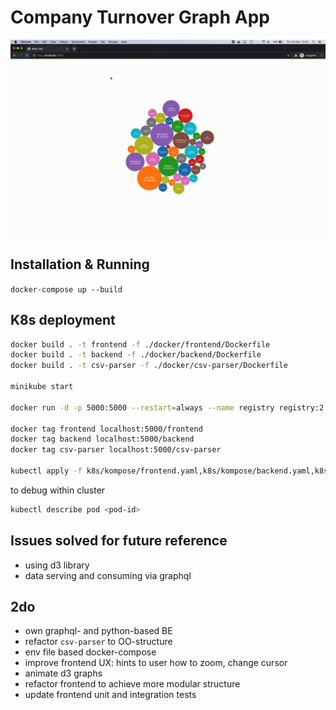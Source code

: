 # Company Turnover Graph App

![screencast](./assets/screencast.gif)

## Installation & Running

`docker-compose up --build`

## K8s deployment

```bash
docker build . -t frontend -f ./docker/frontend/Dockerfile
docker build . -t backend -f ./docker/backend/Dockerfile
docker build . -t csv-parser -f ./docker/csv-parser/Dockerfile

minikube start

docker run -d -p 5000:5000 --restart=always --name registry registry:2

docker tag frontend localhost:5000/frontend
docker tag backend localhost:5000/backend
docker tag csv-parser localhost:5000/csv-parser

kubectl apply -f k8s/kompose/frontend.yaml,k8s/kompose/backend.yaml,k8s/kompose/csv-parser.yaml
```

to debug within cluster

```bash
kubectl describe pod <pod-id>
```

## Issues solved for future reference

- using d3 library
- data serving and consuming via graphql

## 2do

- own graphql- and python-based BE
- refactor `csv-parser` to OO-structure
- env file based docker-compose
- improve frontend UX: hints to user how to zoom, change cursor
- animate d3 graphs
- refactor frontend to achieve more modular structure
- update frontend unit and integration tests
